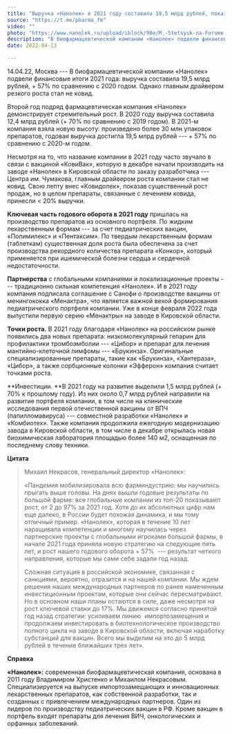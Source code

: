```yaml
---
title: "Выручка «Нанолек» в 2021 году составила 19,5 млрд рублей, показав рост + 57%"
source: "https://t.me/pharma_fm"
video: ""
photo: "https://www.nanolek.ru/upload/iblock/98e/M.-Stetsyuk-na-Forume-18-maya-2022.jpg"
description: "В биофармацевтической компании «Нанолек» подвели финансовые итоги 2021 года: выручка составила 19,5 млрд рублей, + 57% по сравнению с 2020 годом. Однако главным драйвером резкого роста стал не ковид."
date: 2022-04-13

---
```


14.04.22, Москва --- В биофармацевтической компании «Нанолек» подвели финансовые итоги 2021 года: выручка составила 19,5 млрд рублей, + 57% по сравнению с 2020 годом. Однако главным драйвером резкого роста стал не ковид.

Второй год подряд фармацевтическая компания «Нанолек» демонстрирует стремительный рост. В 2020 году выручка составила 12,4 млрд рублей (+ 70% по сравнению с 2019 годом). В 2021-м компания взяла новую высоту: произведено более 30 млн упаковок препаратов, годовая выручка достигла 19,5 млрд рублей --- + 57% по сравнению с 2020-м годом.

Несмотря на то, что название компании в 2021 году часто звучало в связи с вакциной «КовиВак», которую в декабре начали производить на заводе «Нанолек» в Кировской области по заказу разработчика --- Центра им. Чумакова, главным драйвером роста компании стал не ковид. Свою лепту внес «Ковидолек», показав существенный рост продаж, но в целом препараты, связанные с лечением ковида, принесли < 20% выручки.

**Ключевая часть годового оборота в 2021 году** пришлась на производство препаратов из основного портфеля. По жидким лекарственным формам --- за счет педиатрических вакцин, «Полимилекс» и «Пентаксим». По твердым лекарственным формам (таблеткам) существенная доля роста была обеспечена за счет производства рекордного количества препарата «Конкор», который применяется при ишемической болезни сердца и сердечной недостаточности.

**Партнерства** с глобальными компаниями и локализационные проекты --- традиционно сильная компетенция «Нанолек». И в 2021 году компания подписала соглашение с Санофи о производстве вакцины от менингококка «Менактра», что является важной вехой формирования педиатрического портфеля компании. Уже в конце февраля 2022 года выпустили первую серию «Менактры» на заводе в Кировской области.

**Точки роста.** В 2021 году благодаря «Нанолек» на российском рынке появились два новых препарата: низкомолекулярный гепарин для профилактики тромбоэмболии --- «Цибор» и препарат для лечения мантийно-клеточной лимфомы --- «Брукинза». Оригинальные специализированные препараты, такие как «Брукинза», «Хантераза», «Цибор», а также сорбционные колонки «Эфферон» компания считает точками роста.

**Инвестиции. **В 2021 году на развитие выделили 1,5 млрд рублей (+ 70% к прошлому году). Из них около 0,7 млрд рублей направили на развитие портфеля компании, в том числе на клинические исследования первой отечественной вакцины от ВПЧ (папилломавируса) --- совместной разработки «Нанолек» и «Комбиотех». Также компания продолжила ежегодную модернизацию завода в Кировской области, в том числе в декабре открылась новая биохимическая лаборатория площадью более 140 м2, оснащенная по последнему слову техники.

**Цитата**

> Михаил Некрасов, генеральный директор «Нанолек»: 
>
> «Пандемия мобилизировала всю фарминдустрию: мы научились прыгать выше головы. На днях вышли годовые результаты по большой фарме: все глобальные компании из топ-20 показывают рост, от 2 до 97% за 2021 год. Хотя до их абсолютных цифр нам еще далеко, в России будет похожая динамика, и мы тому отличный пример. «Нанолек», которая в течение 10 лет наращивала компетенции и многому научилась через партнерские проекты с глобальными игроками большой фармы, в начале 2021 года приняла новую стратегию на следующие пять лет, и рост нашего годового оборота + 57%  --- результат четкого направления, которые мы сами себе задали год назад. 
>
> Сложная ситуация в российской экономике, связанная с санкциями, вероятно, отразится и на нашей компании. Мы ждем решения наших международных партнеров по ранее намеченным инвестиционным проектам, которые они сейчас пересматривают. Но в основном наши планы остаются в силе, даже несмотря на рост ключевой ставки до 17%. Мы движемся согласно принятой год назад стратегии: усиливаем линию  импортозамещения и продолжаем инвестировать в биотехнологическое производство полного цикла на заводе в Кировской области, включая наработку субстанций для вакцин. Всего мы выделим на это до 5 млрд рублей в течение ближайших трех лет».

**Справка**

**«Нанолек»:** современная биофармацевтическая компания, основана в 2011 году Владимиром Христенко и Михаилом Некрасовым. Специализируется на выпуске импортозамещающих и инновационных лекарственных препаратов, как собственной разработки, так и созданных с привлечением международных партнеров. Один из лидеров по производству педиатрических вакцин в РФ. Кроме вакцин в портфель входят препараты для лечения ВИЧ, онкологических и орфанных заболеваний.